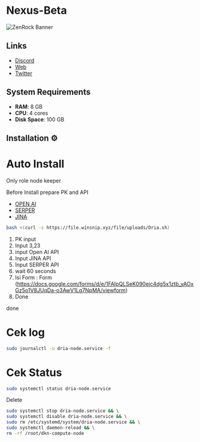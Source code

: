 # Nexus-Beta

![ZenRock Banner](https://pbs.twimg.com/profile_banners/1741850179068678144/1723531251/1500x500)

## Links
- [Discord](https://discord.gg/dria)
- [Web](https://dria.co/)
- [Twitter](https://x.com/driaforall/)


## System Requirements

- **RAM**: 8 GB
- **CPU**: 4 cores
- **Disk Space**: 100 GB

## Installation ⚙️

# Auto Install
Only role node keeper

Before Install
prepare PK
and API
- [OPEN AI](https://platform.openai.com/api-keys)
- [SERPER](https://serper.dev/api-key)
- [JINA](https://jina.ai/embeddings/)

```bash
bash <(curl -s https://file.winsnip.xyz/file/uploads/Dria.sh)
```
1. PK input
2. Input 3,23
3. input Open AI API 
4. Input JINA API 
5. Input SERPER API 
6. wait 60 seconds
7. Isi Form : Form (https://docs.google.com/forms/d/e/1FAIpQLSeK090ejc4dg5x1ztb_yAOxGz5o1V8JUqDa-o3AwV1Lq7NpMA/viewform)
8. Done

done

# Cek log
```bash
sudo journalctl -u dria-node.service -f
```

# Cek Status
```bash
sudo systemctl status dria-node.service
```

Delete
```bash
sudo systemctl stop dria-node.service && \
sudo systemctl disable dria-node.service && \
sudo rm /etc/systemd/system/dria-node.service && \
sudo systemctl daemon-reload && \
rm -rf /root/dkn-compute-node
```
